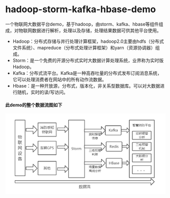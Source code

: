# hadoop-storm-kafka-hbase-demo
一个物联网大数据平台demo，基于hadoop，由storm、kafka、hbase等组件组成，对物联网数据进行解析，处理以及存储，处理结果数据可供其他平台使用。
* Hadoop：分布式存储与并行处理计算框架，hadoop2.0主要由hdfs（分布式文件系统）、mapreduce（分布式处理计算框架）和yarn（资源协调器）组成。
* Storm：是一个免费的开源分布式实时大数据计算处理系统，业界称为实时版Hadoop。
* Kafka：分布式流平台。Kafka是一种高吞吐量的分布式发布订阅消息系统，它可以处理消费者在网站中的所有动作流数据。
* Hbase：是一种开放源，分布式，版本化，非关系型数据库。可以对大数据进行随机，实时的读/写访问。
#### 此demo的整个数据流图如下
![](https://github.com/Hi-world-DF/hadoop-storm-kafka-hbase-demo/blob/master/XF_demo/imgs/dataString.png)
